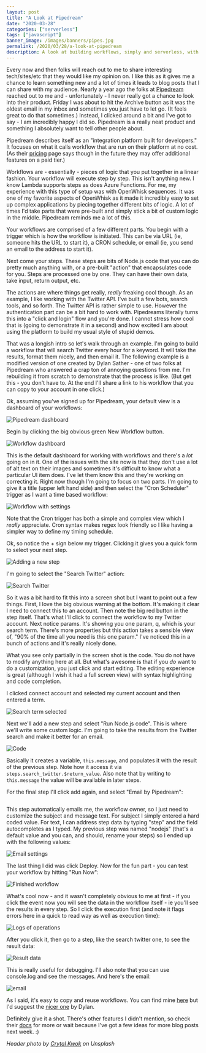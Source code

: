 ```yaml
---
layout: post
title: "A Look at Pipedream"
date: "2020-03-28"
categories: ["serverless"]
tags: ["javascript"]
banner_image: /images/banners/pipes.jpg
permalink: /2020/03/28/a-look-at-pipedream
description: A look at building workflows, simply and serverless, with Pipedream
---
```


Every now and then folks will reach out to me to share interesting tech/sites/etc that they would like my opinion on. I like this as it gives me a chance to learn something new and a lot of times it leads to blog posts that I can share with my audience. Nearly a year ago the folks at [Pipedream](https://pipedream.com/) reached out to me and - unfortunately - I never really got a chance to look into their product. Friday I was about to hit the Archive button as it was the oldest email in my inbox and sometimes you just have to let go. (It feels great to do that sometimes.) Instead, I clicked around a bit and I've got to say - I am incredibly happy I did so. Pipedream is a really neat product and something I absolutely want to tell other people about. 

Pipedream describes itself as an "integration platform built for developers." It focuses on what it calls workflow that are run on their platform at no cost. (As their [pricing](https://docs.pipedream.com/pricing/) page says though in the future they may offer additional features on a paid tier.) 

Workflows are - essentially - pieces of logic that you put together in a linear fashion. Your workflow will execute step by step. This isn't anything new. I know Lambda supports steps as does Azure Functions. For me, my experience with this type of setup was with OpenWhisk sequences. It was one of my favorite aspects of OpenWhisk as it made it incredibly easy to set up complex applications by piecing together different bits of logic. A lot of times I'd take parts that were pre-built and simply stick a bit of custom logic in the middle. Pipedream reminds me a lot of this.

Your workflows are comprised of a few different parts. You begin with a trigger which is how the workflow is initiated. This can be via URL (ie, someone hits the URL to start it), a CRON schedule, or email (ie, you send an email to the address to start it).

Next come your steps. These steps are bits of Node.js code that you can do pretty much anything with, or a pre-built "action" that encapsulates code for you. Steps are processed one by one. They can have their own data, take input, return output, etc. 

The actions are where things get really, *really* freaking cool though. As an example, I like working with the Twitter API. I've built a few bots, search tools, and so forth. The Twitter API is rather simple to use. However the authentication part can be a bit hard to work with. Pipedreams literally turns this into a "click and login" flow and you're done. I cannot stress how cool that is (going to demonstrate it in a second) and how excited I am about using the platform to build my usual style of stupid demos.

That was a longish intro so let's walk through an example. I'm going to build a workflow that will search Twitter every hour for a keyword. It will take the results, format them nicely, and then email it. The following example is a modified version of one created by Dylan Sather - one of two folks at Pipedream who answered a crap ton of annoying questions from me. I'm rebuilding it from scratch to demonstrate that the process is like. (But get this - you don't have to. At the end I'll share a link to his workflow that you can copy to your account in one click.)

Ok, assuming you've signed up for Pipedream, your default view is a dashboard of your workflows:

<img src="https://static.raymondcamden.com/images/2020/03/p1.png" alt="Pipedream dashboard" class="imgborder imgcenter">

Begin by clicking the big obvious green New Workflow button.

<img src="https://static.raymondcamden.com/images/2020/03/p2.png" alt="Workflow dashboard" class="imgborder imgcenter">

This is the default dashboard for working with workflows and there's a *lot* going on in it. One of the issues with the site now is that they don't use a lot of alt text on their images and sometimes it's difficult to know what a particular UI item does. I've let them know this and they're working on correcting it. Right now though I'm going to focus on two parts. I'm going to give it a title (upper left hand side) and then select the "Cron Scheduler" trigger as I want a time based workflow:

<img src="https://static.raymondcamden.com/images/2020/03/p3.png" alt="Workflow with settings" class="imgborder imgcenter">

Note that the Cron trigger has both a simple and complex view which I *really* appreciate. Cron syntax makes regex look friendly so I like having a simpler way to define my timing schedule. 

Ok, so notice the + sign below my trigger. Clicking it gives you a quick form to select your next step. 

<img src="https://static.raymondcamden.com/images/2020/03/p4.png" alt="Adding a new step" class="imgborder imgcenter">

I'm going to select the "Search Twitter" action:

<img src="https://static.raymondcamden.com/images/2020/03/p5.png" alt="Search Twitter" class="imgborder imgcenter">

So it was a bit hard to fit this into a screen shot but I want to point out a few things. First, I love the big obvious warning at the bottom. It's making it clear I need to connect this to an account. Then note the big red button in the step itself. That's what I'll click to connect the workflow to my Twitter account. Next notice params. It's showing you one param, q, which is your search term. There's more properties but this action takes a sensible view of, "90% of the time all you need is this one param." I've noticed this in a bunch of actions and it's really nicely done. 

What you see only partially in the screen shot is the code. You do not have to modify anything here at all. But what's awesome is that if you *do* want to do a customization, you just click and start editing. The editing experience is great (although I wish it had a full screen view) with syntax highlighting and code completion. 

I clicked connect account and selected my current account and then entered a term. 

<img src="https://static.raymondcamden.com/images/2020/03/p6.png" alt="Search term selected" class="imgborder imgcenter">

Next we'll add a new step and select "Run Node.js code". This is where we'll write some custom logic. I'm going to take the results from the Twitter search and make it better for an email. 

<img src="https://static.raymondcamden.com/images/2020/03/p7a.png" alt="Code" class="imgborder imgcenter">

Basically it creates a variable, `this.message`, and populates it with the result of the previous step. Note how it access it via `steps.search_twitter.$return_value`. Also note that by writing to `this.message` the value will be available in later steps.

For the final step I'll click add again, and select "Email by Pipedream":

<img src="https://static.raymondcamden.com/images/2020/03/p8.png" alt="" class="imgborder imgcenter">

This step automatically emails me, the workflow owner, so I just need to customize the subject and message text. For subject I simply entered a hard coded value. For text, I can address step data by typing "step" and the field autocompletes as I typed. My previous step was named "nodejs" (that's a default value and you can, and should, rename your steps) so I ended up with the following values:

<img src="https://static.raymondcamden.com/images/2020/03/p9.png" alt="Email settings" class="imgborder imgcenter">

The last thing I did was click Deploy. Now for the fun part - you can test your workflow by hitting "Run Now":

<img src="https://static.raymondcamden.com/images/2020/03/p10.png" alt="Finished workflow" class="imgborder imgcenter">

What's cool now - and it wasn't completely obvious to me at first - if you click the event now you will see the data in the workflow itself - ie you'll see the results in every step. So I click the execution first (and note it flags errors here in a quick to read way as well as execution time):

<img src="https://static.raymondcamden.com/images/2020/03/p11.png" alt="Logs of operations" class="imgborder imgcenter">

After you click it, then go to a step, like the search twitter one, to see the result data:

<img src="https://static.raymondcamden.com/images/2020/03/p12.png" alt="Result data" class="imgborder imgcenter">

This is really useful for debugging. I'll also note that you can use console.log and see the messages. And here's the email:

<img src="https://static.raymondcamden.com/images/2020/03/p13.png" alt="email" class="imgborder imgcenter">

As I said, it's easy to copy and reuse workflows. You can find mine [here](https://pipedream.com/@raymondcamden/email-me-da-kittahs-p_MOCMdZ/edit) but I'd suggest the [nicer one](https://pipedream.com/@dylan/email-me-new-tweets-p_RRCaqW/edit) by Dylan.

Definitely give it a shot. There's other features I didn't mention, so check their [docs](https://docs.pipedream.com/) for more or wait because I've got a few ideas for more blog posts next week. :)

<i>Header photo by <a href="https://unsplash.com/@spacexuan?utm_source=unsplash&utm_medium=referral&utm_content=creditCopyText">Crytal Kwok</a> on Unsplash</i>
